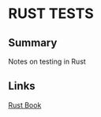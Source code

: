 # RUST TESTS

## Summary
Notes on testing in Rust

## Links
[Rust Book](https://doc.rust-lang.org/book/ch11-01-writing-tests.html)
